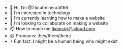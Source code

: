 - 👋 Hi, I’m @25catminecraft66
- 👀 I’m interested in technology
- 🌱 I’m currently learning how to make a website
- 💞️ I’m looking to collaborate on making a website
- 📫 How to reach me jkomsky@icloud.com
- 😄 Pronouns: they/them/theirs
- ⚡ Fun fact: I might be a human being who might exist

<!---
25catminecraft66/25catminecraft66 is a ✨ special ✨ repository because its `README.md` (this file) appears on your GitHub profile.
You can click the Preview link to take a look at your changes.
--->
